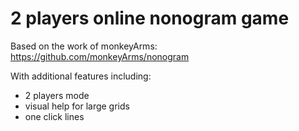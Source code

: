 # 2 players online nonogram game

Based on the work of monkeyArms: https://github.com/monkeyArms/nonogram

With additional features including:
- 2 players mode
- visual help for large grids
- one click lines













